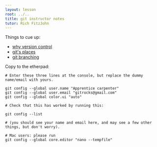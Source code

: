 ```yaml
---
layout: lesson
root: ../..
title: git instructor notes
tutor: Rich FitzJohn
---
```


Things to cue up:

* [why version control](http://www.phdcomics.com/comics/archive.php?comicid=1531)
* [git's places](git-info.png)
* [git branching](http://pcottle.github.io/learnGitBranching/?NODEMO)


Copy to the etherpad:

```
# Enter these three lines at the console, but replace the dummy name/email with yours.

git config --global user.name "Apprentice carpenter"
git config --global user.email "gitrocks@gmail.com"
git config --global color.ui "auto"

# Check that this has worked by running this:

git config --list

# (you should see your name and email here, and may see a few other things, but don't worry).

# Mac users: please run
git config --global core.editor "nano --tempfile"
```
